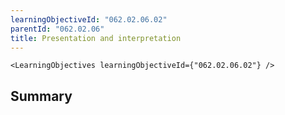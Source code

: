 ```yaml
---
learningObjectiveId: "062.02.06.02"
parentId: "062.02.06"
title: Presentation and interpretation
---
```


```tsx eval
<LearningObjectives learningObjectiveId={"062.02.06.02"} />
```

## Summary
